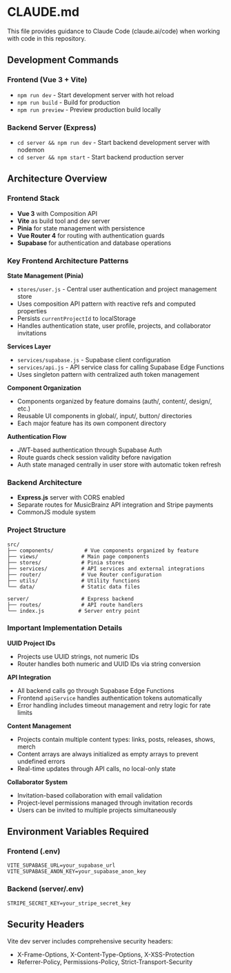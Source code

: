 # CLAUDE.md

This file provides guidance to Claude Code (claude.ai/code) when working with code in this repository.

## Development Commands

### Frontend (Vue 3 + Vite)
- `npm run dev` - Start development server with hot reload
- `npm run build` - Build for production
- `npm run preview` - Preview production build locally

### Backend Server (Express)
- `cd server && npm run dev` - Start backend development server with nodemon
- `cd server && npm start` - Start backend production server

## Architecture Overview

### Frontend Stack
- **Vue 3** with Composition API
- **Vite** as build tool and dev server
- **Pinia** for state management with persistence
- **Vue Router 4** for routing with authentication guards
- **Supabase** for authentication and database operations

### Key Frontend Architecture Patterns

**State Management (Pinia)**
- `stores/user.js` - Central user authentication and project management store
- Uses composition API pattern with reactive refs and computed properties
- Persists `currentProjectId` to localStorage
- Handles authentication state, user profile, projects, and collaborator invitations

**Services Layer**
- `services/supabase.js` - Supabase client configuration
- `services/api.js` - API service class for calling Supabase Edge Functions
- Uses singleton pattern with centralized auth token management

**Component Organization**
- Components organized by feature domains (auth/, content/, design/, etc.)
- Reusable UI components in global/, input/, button/ directories
- Each major feature has its own component directory

**Authentication Flow**
- JWT-based authentication through Supabase Auth
- Route guards check session validity before navigation
- Auth state managed centrally in user store with automatic token refresh

### Backend Architecture
- **Express.js** server with CORS enabled
- Separate routes for MusicBrainz API integration and Stripe payments
- CommonJS module system

### Project Structure
```
src/
├── components/          # Vue components organized by feature
├── views/              # Main page components
├── stores/             # Pinia stores
├── services/           # API services and external integrations
├── router/             # Vue Router configuration
├── utils/              # Utility functions
└── data/               # Static data files

server/                 # Express backend
├── routes/             # API route handlers
└── index.js           # Server entry point
```

### Important Implementation Details

**UUID Project IDs**
- Projects use UUID strings, not numeric IDs
- Router handles both numeric and UUID IDs via string conversion

**API Integration**
- All backend calls go through Supabase Edge Functions
- Frontend `apiService` handles authentication tokens automatically
- Error handling includes timeout management and retry logic for rate limits

**Content Management**
- Projects contain multiple content types: links, posts, releases, shows, merch
- Content arrays are always initialized as empty arrays to prevent undefined errors
- Real-time updates through API calls, no local-only state

**Collaborator System**
- Invitation-based collaboration with email validation
- Project-level permissions managed through invitation records
- Users can be invited to multiple projects simultaneously

## Environment Variables Required

### Frontend (.env)
```
VITE_SUPABASE_URL=your_supabase_url
VITE_SUPABASE_ANON_KEY=your_supabase_anon_key
```

### Backend (server/.env)
```
STRIPE_SECRET_KEY=your_stripe_secret_key
```

## Security Headers
Vite dev server includes comprehensive security headers:
- X-Frame-Options, X-Content-Type-Options, X-XSS-Protection
- Referrer-Policy, Permissions-Policy, Strict-Transport-Security